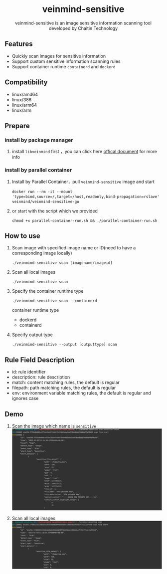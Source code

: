<h1 align="center"> veinmind-sensitive </h1>

<p align="center">
veinmind-sensitive is an image sensitive information scanning tool developed by Chaitin Technology 
</p>

## Features

- Quickly scan images for sensitive information
- Support custom sensitive information scanning rules
- Support container runtime `containerd` and `dockerd`

## Compatibility

- linux/amd64
- linux/386
- linux/arm64
- linux/arm

## Prepare

### install by package manager

1. install `libveinmind` first ，you can click here [offical document](https://github.com/chaitin/libveinmind) for more
   info

### install by parallel container

1. Install by Parallel Container，pull `veinmind-sensitive` image and start
    ```
    docker run --rm -it --mount 'type=bind,source=/,target=/host,readonly,bind-propagation=rslave' veinmind/veinmind-sensitive-go
    ```
2. or start with the script which we provided
    ```
    chmod +x parallel-container-run.sh && ./parallel-container-run.sh
    ```

## How to use

1. Scan image with specified image name or ID(need to have a corresponding image locally)

    ```
    ./veinmind-sensitive scan [imagename/imageid]
    ```

2. Scan all local images

    ```
    ./veinmind-sensitive scan
    ```

3. Specify the container runtime type
    ```
    ./veinmind-sensitive scan --containerd
    ```

   container runtime type
    - dockerd
    - containerd

4. Specify output type
    ```
    ./veinmind-sensitive --output [outputtype] scan
    ```

## Rule Field Description

- id: rule identifier
- description: rule description
- match: content matching rules, the default is regular
- filepath: path matching rules, the default is regular
- env: environment variable matching rules, the default is regular and ignores case

## Demo

1. Scan the image which name is `sensitive`
   ![](../../../docs/veinmind-sensitive/sensitive-01.png)

2. Scan all local images
   ![](../../../docs/veinmind-sensitive/sensitive-02.png)
